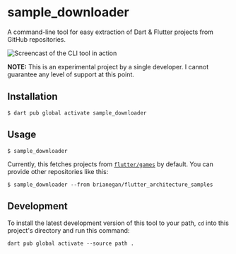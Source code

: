 # sample_downloader

A command-line tool for easy extraction of Dart & Flutter projects
from GitHub repositories.

![Screencast of the CLI tool in action](https://raw.githubusercontent.com/filiph/sample_downloader/main/docs/sample_downloader_demo.gif)

**NOTE:** This is an experimental project by a single developer.
I cannot guarantee any level of support at this point.


## Installation

```shell
$ dart pub global activate sample_downloader
```


## Usage

```shell
$ sample_downloader
```

Currently, this fetches projects from 
[`flutter/games`](https://github.com/flutter/games)
by default. You can provide other repositories like this:

```shell
$ sample_downloader --from brianegan/flutter_architecture_samples
```


## Development

To install the latest development version of this tool to your path,
`cd` into this project's directory and run this command:

```shell
dart pub global activate --source path .
```
